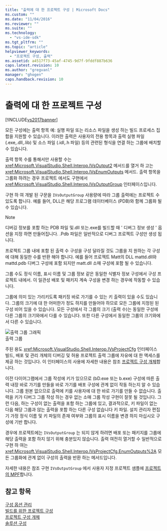 ```yaml
---
title: "출력에 대 한 프로젝트 구성 | Microsoft Docs"
ms.custom: ""
ms.date: "11/04/2016"
ms.reviewer: ""
ms.suite: ""
ms.technology: 
  - "vs-ide-sdk"
ms.tgt_pltfrm: ""
ms.topic: "article"
helpviewer_keywords: 
  - "프로젝트 구성, 출력"
ms.assetid: a4517f73-45af-4745-9d7f-9fddf887b636
caps.latest.revision: 10
ms.author: "gregvanl"
manager: "ghogen"
caps.handback.revision: 10
---
```

# 출력에 대 한 프로젝트 구성
[!INCLUDE[vs2017banner](../../code-quality/includes/vs2017banner.md)]

모든 구성에는 출력 항목 예: 실행 파일 또는 리소스 파일을 생성 하는 빌드 프로세스 집합을 지원할 수 있습니다. 이러한 출력은 사용자의 전용 항목과 출력 실행 파일 \(.exe,.dll,.lib\) 및 소스 파일 \(.idl,.h 파일\) 등의 관련된 형식을 연결 하는 그룹에 배치할 수 있습니다.  
  
 출력 항목 수를 통해서만 사용할 수는 <xref:Microsoft.VisualStudio.Shell.Interop.IVsOutput2> 메서드를 열거 하 고는 <xref:Microsoft.VisualStudio.Shell.Interop.IVsEnumOutputs> 메서드. 출력 항목을 그룹화 하려는 경우 프로젝트 에서도 구현에서 <xref:Microsoft.VisualStudio.Shell.Interop.IVsOutputGroup> 인터페이스입니다.  
  
 구현 하 여 개발 된 구문을 `IVsOutputGroup` 사용량에 따라 그룹 출력에는 프로젝트 수 있도록 합니다. 예를 들어, DLL은 해당 프로그램 데이터베이스 \(PDB\)와 함께 그룹화 될 수 있습니다.  
  
> [!NOTE]
>  디버깅 정보를 포함 하는 PDB 파일 및.dll 또는.exe를 빌드할 때 ' 디버그 정보 생성 ' 옵션을 지정 하면 만들어집니다. .Pdb 파일은 일반적으로 디버그 프로젝트 구성만 생성 됩니다.  
  
 프로젝트 그룹 내에 포함 된 출력 수 구성을 구성 달라질 것도 그룹을 지 원하는 각 구성에 대해 동일한 수를 반환 해야 합니다. 예를 들어 프로젝트 Matt의 DLL mattd.dll와 mattd.pdb 디버그 구성에 포함 되지만 matt.dll 소매 구성에 포함 될 수 있습니다.  
  
 그룹 수도 정식 이름, 표시 이름 및 그룹 정보 같은 동일한 식별자 정보 구성에서 구성 프로젝트 내에서. 이 일관성 배포 및 패키지 계속 구성을 변경 하는 경우에 작동할 수 있습니다.  
  
 그룹에 의미 있는 가리키도록 패키징 바로 가기를 수 있는 키 출력이 있을 수도 있습니다. 그룹의 크기에 대 한 어떠한가 정도 하지를 만들어야 하므로 모든 그룹에 지정된 된 구성 비어 있을 수 있습니다. 모든 구성에서 각 그룹의 크기 \(출력 수\)는 동일한 구성에 다른 그룹의 크기와에서 다를 수 있습니다. 또한 다른 구성에서 동일한 그룹의 크기와에서 다른 수 있습니다.  
  
 ![출력 그룹 그래픽](../../extensibility/internals/media/vsoutputgroups.png "vsOutputGroups")  
출력 그룹  
  
 주된 용도 <xref:Microsoft.VisualStudio.Shell.Interop.IVsProjectCfg> 인터페이스 빌드, 배포 및 관리 개체의 디버깅 및 허용 프로젝트 출력 그룹에 자유에 대 한 액세스를 제공 하는 것입니다. 이 인터페이스의 사용에 자세한 내용은 참조 [프로젝트 구성 개체](../../extensibility/internals/project-configuration-object.md)합니다.  
  
 이전 다이어그램에서 그룹 작성에 키가 있으므로 \(bD.exe 또는 b.exe\) 구성에 따른 출력 내장 바로 가기를 만들을 바로 가기를 배포 구성에 관계 없이 작동 하는지 알 수 있습니다. 그룹 원본 없으므로 출력에 키를 사용자에 대 한 바로 가기를 만들 수 없습니다. 출력을 키가 디버그 그룹 작성 하는 경우 없는 소매 그룹 작성 구현이 잘못 될 것입니다. 그런 다음, 하는 구성이 없는 출력을 포함 하는 그룹에 있고, 결과적으로, 키 파일이 없는 다음 해당 그룹과 않는 출력을 포함 하는 다른 구성 없습니다 키 파일. 설치 관리자 편집기 가정 정식 이름 및 키 파일의 존재 여부와 그룹의 표시 이름을 변경 하지 마십시오 구성에 기반 합니다.  
  
 경우에 프로젝트에는 `IVsOutputGroup` 는 되지 않게 하려면 배포 또는 패키지를 그룹에 해당 출력을 포함 하지 않기 위해 충분있지 않습니다. 출력 여전히 열거할 수 일반적으로 구현 하 여는 <xref:Microsoft.VisualStudio.Shell.Interop.IVsProjectCfg.EnumOutputs%2A> 모든 그룹화에 관계 없이 구성의 출력을 반환 하는 메서드입니다.  
  
 자세한 내용은 참조 구현 `IVsOutputGroup` 에서 사용자 지정 프로젝트 샘플에 [프로젝트의 MPF](http://mpfproj12.codeplex.com)합니다.  
  
## 참고 항목  
 [구성 옵션 관리](../../extensibility/internals/managing-configuration-options.md)   
 [빌드를 위한 프로젝트 구성](../../extensibility/internals/project-configuration-for-building.md)   
 [프로젝트 구성 개체](../../extensibility/internals/project-configuration-object.md)   
 [솔루션 구성](../../extensibility/internals/solution-configuration.md)